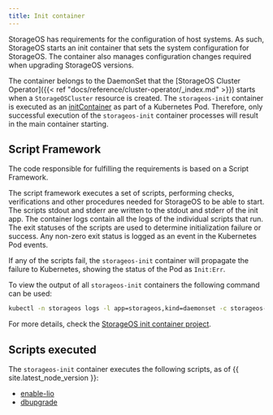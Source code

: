 ```yaml
---
title: Init container
---
```


StorageOS has requirements for the configuration of host systems. As such,
StorageOS starts an init container that sets the system configuration for
StorageOS. The container also manages configuration changes required when
upgrading StorageOS versions.

The container belongs to the DaemonSet that the [StorageOS Cluster
Operator]({{< ref "docs/reference/cluster-operator/_index.md" >}}) starts when a
`StorageOSCluster` resource is created. The `storageos-init` container is
executed as an
[initContainer](https://kubernetes.io/docs/concepts/workloads/pods/init-containers/)
as part of a Kubernetes Pod. Therefore, only successful execution of the
`storageos-init` container processes will result in the main container
starting.


## Script Framework

The code responsible for fulfilling the requirements is based on a Script
Framework.

The script framework executes a set of scripts, performing checks,
verifications and other procedures needed for StorageOS to be able to start.
The scripts stdout and stderr are written to the stdout and stderr of the init
app. The container logs contain all the logs of the individual scripts that
run. The exit statuses of the scripts are used to determine initialization
failure or success. Any non-zero exit status is logged as an event in the
Kubernetes Pod events.

If any of the scripts fail, the `storageos-init` container will propagate the
failure to Kubernetes, showing the status of the Pod as `Init:Err`.

To view the output of all `storageos-init` containers the following command can
be used:
```bash
kubectl -n storageos logs -l app=storageos,kind=daemonset -c storageos-init
```

For more details, check the 
[StorageOS init container project](https://github.com/storageos/init).


## Scripts executed

The `storageos-init` container executes the following scripts, as of {{ site.latest_node_version }}:

- [enable-lio](https://github.com/storageos/init/tree/master/scripts/01-lio)
- [dbupgrade](https://github.com/storageos/init/tree/master/scripts/10-dbupgrade-v1v2)
